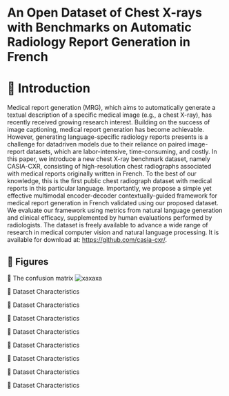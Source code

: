 # An Open Dataset of Chest X-rays with Benchmarks on Automatic Radiology Report Generation in French

# 📔 Introduction
Medical report generation (MRG), which aims to automatically generate a textual description of a specific medical image (e.g., a chest X-ray), has recently received growing research interest. Building on the success of image captioning, medical report generation has become achievable. However, generating language-specific radiology reports presents is a challenge for datadriven models due to their reliance on paired image-report datasets, which are labor-intensive, time-consuming, and costly. In this paper, we introduce a new chest X-ray benchmark dataset, namely CASIA-CXR, consisting of high-resolution chest radiographs associated with medical reports originally written in French. To the best of our knowledge, this is the first public chest radiograph dataset with medical reports in this particular language. Importantly, we propose a simple yet effective multimodal encoder-decoder contextually-guided framework for medical report generation in French validated using our proposed dataset. We evaluate our framework using metrics from natural language generation and clinical efficacy, supplemented by human evaluations performed by radiologists. The dataset is freely available to advance a wide range of research in medical computer vision and natural language processing. It is available for download at: https://github.com/casia-cxr/.

## 📔 Figures
📑  The confusion matrix 
![xaxaxa](https://metmer.net/CASIA-CXR/Img/Matrix.jpg)





📄 Dataset Characteristics

📄 Dataset Characteristics

📄 Dataset Characteristics

📄 Dataset Characteristics

📄 Dataset Characteristics

📄 Dataset Characteristics

📄 Dataset Characteristics

📄 Dataset Characteristics